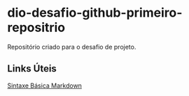 # dio-desafio-github-primeiro-repositrio
Repositório criado para o desafio de projeto.

## Links Úteis
[Sintaxe Básica Markdown](https://www.markdownguide.org/basic-syntax/)
